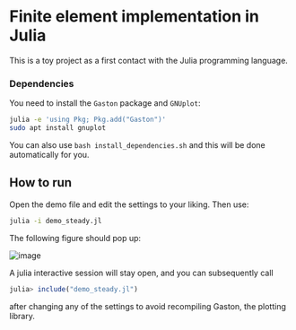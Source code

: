 # Finite element implementation in Julia
This is a toy project as a first contact with the Julia programming language.

### Dependencies
You need to install the `Gaston` package and `GNUplot`:

```bash
julia -e 'using Pkg; Pkg.add("Gaston")'
sudo apt install gnuplot
```
You can also use `bash install_dependencies.sh` and this will be done automatically for you.

## How to run
Open the demo file and edit the settings to your liking. Then use:
```bash
julia -i demo_steady.jl
```
The following figure should pop up:

![image](https://user-images.githubusercontent.com/47142856/164203009-7d13d0b8-6a17-40e2-b03d-a21111d446b0.png)

A julia interactive session will stay open, and you can subsequently call
```julia
julia> include("demo_steady.jl")
```
after changing any of the settings to avoid recompiling Gaston, the plotting library.

